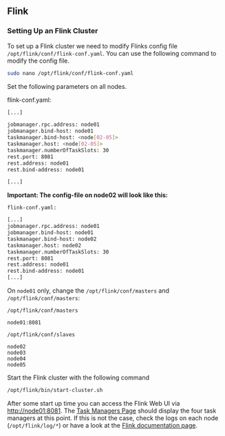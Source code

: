## Flink

### Setting Up an Flink Cluster

To set up a Flink cluster we need to modify Flinks config file `/opt/flink/conf/flink-conf.yaml`.
You can use the following command to modify the config file.

```bash
sudo nano /opt/flink/conf/flink-conf.yaml
```

Set the following parameters on all nodes. 

flink-conf.yaml:
```bash
[...]

jobmanager.rpc.address: node01
jobmanager.bind-host: node01
taskmanager.bind-host: <node[02-05]>
taskmanager.host: <node[02-05]>
taskmanager.numberOfTaskSlots: 30
rest.port: 8081
rest.address: node01
rest.bind-address: node01

[...]
```

**Important: The config-file on node02 will look like this:**
```
flink-conf.yaml:
```
```bash
[...]
jobmanager.rpc.address: node01
jobmanager.bind-host: node01
taskmanager.bind-host: node02
taskmanager.host: node02
taskmanager.numberOfTaskSlots: 30
rest.port: 8081
rest.address: node01
rest.bind-address: node01
[...]
```


On `node01` only, change the `/opt/flink/conf/masters` and `/opt/flink/conf/masters`: 

```
/opt/flink/conf/masters
```
```
node01:8081
```
```
/opt/flink/conf/slaves
```
```
node02
node03
node04
node05
```


Start the Flink cluster with the following command

```bash
/opt/flink/bin/start-cluster.sh 
```

After some start up time you can access the Flink Web UI via [http://node01:8081](http://node01:8081). The [Task Managers Page](http://node01:8081/#/taskmanagers) should display the four task managers at this point. If this is not the case, check the logs on each node (`/opt/flink/log/*`) or have a look at the [Flink documentation page](https://nightlies.apache.org/flink/flink-docs-release-1.8/ops/deployment/yarn_setup.html#submit-job-to-flink).
